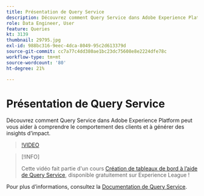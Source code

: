 ```yaml
---
title: Présentation de Query Service
description: Découvrez comment Query Service dans Adobe Experience Platform peut vous aider à comprendre le comportement des clients et à générer des insights d’impact.
role: Data Engineer, User
feature: Queries
kt: 3139
thumbnail: 29795.jpg
exl-id: 988bc316-9eec-4dca-8049-95c2d613379d
source-git-commit: cc7a77c4dd380ae1bc23dc75608e8e2224dfe78c
workflow-type: tm+mt
source-wordcount: '80'
ht-degree: 21%

---
```


# Présentation de Query Service

Découvrez comment Query Service dans Adobe Experience Platform peut vous aider à comprendre le comportement des clients et à générer des insights d’impact.

>[!VIDEO](https://video.tv.adobe.com/v/29795?quality=12&learn=on)

>[!INFO]
>
> Cette vidéo fait partie d&#39;un cours [Création de tableaux de bord à l’aide de Query Service](https://experienceleague.adobe.com/?recommended=ExperiencePlatform-D-1-2021.1.qsvc.dash), disponible gratuitement sur Experience League !

Pour plus d’informations, consultez la [Documentation de Query Service](https://experienceleague.adobe.com/docs/experience-platform/query/home.html?lang=fr).
